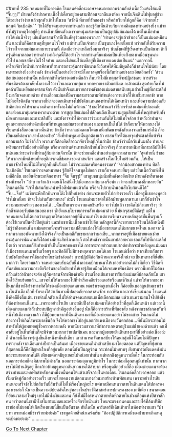 ##บทที่ 235 จดหมายที่ไม่คาดคิด
โรแลนด์คลี่กระดาษจดหมายออกพร้อมกับส่งเนื้อวัวแห้งให้เมซี
“จิ๊บๆๆ!” ฝ่ายหลังอ้าปากคาบเนื้อไปเคี้ยวอยู่สองสามทีก่อนจะกลืนลงท้อง จากนั้นจึงเดินไปฟุบอยู่ข้างโต๊ะอย่างว่าง่าย แล้วซุกหัวเข้าไปในขน
‘สวัสดี พี่ชายที่รักของข้า หรือถ้าเรียกให้ถูกก็คือ ‘เจ้าชายโรแลนด์ วิมเบิลดัน’ ’
‘ข้าได้รับจดหมายจากท่านแล้ว และรู้สึกเห็นด้วยกับความคิดของท่านอย่างยิ่ง แม้จะยังไม่รู้ว่าเหตุใดอยู่ดีๆ ท่านถึงเปลี่ยนตัวเองจากหนุ่มเสเพลมาเป็นผู้อุปถัมภ์แม่มดได้ แต่ในเมื่อท่านทำได้เช่นนี้จริงๆ เช่นนั้นศาสนจักรก็เป็นศัตรูร่วมของพวกเรา’
‘ท่านคงจะรู้แล้วข้าเองก็เป็นแม่มดเหมือนกัน และนั่นก็คือสาเหตุที่ทุกคนไว้ใจข้า แต่ท่านเป็นเจ้าชาย เป็นขุนนางโดยเนื้อแท้ ทว่ากลับได้รับความไว้วางใจจากแม่มดมากมายขนาดนี้ ต้องถือว่าน่าเหลือเชื่อมากจริงๆ นับตั้งแต่ที่รู้เรื่องท่านเป็นต้นมา ข้าก็ครุ่นคิดมาตลอดว่าท่านก้าวมาถึงจุดนี้ได้อย่างไร หากท่านเห็นแม่มดเป็นเพียงสิ่งของเหมือนขุนนางทั่วไป แอชเชสก็คงไม่ไว้ใจท่าน และคงไม่ยอมให้เมซีอยู่ที่เมืองชายแดนต่อเป็นแน่’
‘นอกจากนี้ เครื่องจักรไอน้ำกับการศึกษาที่สามารถกระตุ้นการพัฒนาพลังวิเศษได้ที่เมซีพูดถึงก็น่าสนใจไม่น้อย โดยเฉพาะอย่างยิ่งอย่างหลัง ข้าหวังเป็นอย่างยิ่งว่าจะมีโอกาสคุยเรื่องนี้กับท่านอย่างละเอียดอีกครั้ง’
‘ส่วนข้อเสนอของท่านนั้น หลังจากข้าไตร่ตรองอย่างดีแล้ว ก็พบว่าไม่มีเหตุผลที่จะปฏิเสธเลย การสร้างพันธมิตรต้องอาศัยทั้งความไว้วางใจและความทุ่มเท หากพวกเรามัวแต่ลังเล ละล้าละลัง สุดท้ายก็คงไม่แคล้วเป็นเหยื่อของศาสนจักร ดังนั้นข้าจึงแนบรายการพลังของแม่มดสายสนับสนุนส่วนใหญ่ที่เกาะสลีปปิ้งมากับจดหมายด้วย ท่านเลือกแม่มดที่มีความสามารถตามที่ท่านต้องการแล้วก็ให้เมซีมาบอกข้า หากไม่มีอะไรติดขัด พวกนางก็น่าจะออกเดินทางไปยังดินแดนของท่านได้เดือนหน้า และเพื่อความปลอดภัย ข้าคิดว่าควรให้พวกนางเดินทางครั้งละไม่เกินห้าคน’
‘ข้าขอให้ท่านแจ้งวิธีการรับส่งแม่มดที่ปลอดภัย และส่งคนมาคุ้มครองพวกนางด้วย การสูญเสียแม่มดไปสักคนถือเป็นความสูญเสียอันยิ่งใหญ่สำหรับทั้งเมืองชายแดนและเกาะสลีปปิ้ง และยังอาจทำให้พวกเราร่วมงานกันได้ไม่สนิทใจด้วย ข้าหวังว่าท่านจะดูแลพวกนางอย่างดีเหมือนที่ท่านดูแลแม่มดของท่านเอง และหากเป็นไปได้ ข้าก็อยากให้พวกนางได้เรียนหนังสือตอนกลางคืนด้วย ข้าเชื่อว่าหากแม่มดคนใดคนหนึ่งพัฒนาพลังตัวเองจนแข็งแกร่งได้ ก็จะเป็นผลดีต่อพวกเราทั้งสองฝ่าย’
‘สิ่งที่ท่านพูดมานั้นถูกต้องแล้ว ศาสนจักรได้เผยจุดประสงค์ที่แท้จริงออกมาแล้ว ไม่ช้าก็เร็ว พวกเขาก็ต้องยึดสี่อาณาจักรใหญ่ไว้ในกำมือ ข้าหวังว่าเมื่อวันนั้นมาถึง ท่านจะเตรียมการรับมืออย่างดีที่สุด หรือหากท่านต้านทานอีกฝ่ายไม่ไหวจริงๆ ก็สามารถหนีมาที่เกาะสลีปปิ้งได้ แน่นอนว่าระหว่างที่ท่านสู้กับศาสนจักรนั้น ข้าจะช่วยเหลือท่านอย่างสุดความสามารถ’
‘สุดท้ายนี้ ข้าขอให้พวกเรามีพลังพอที่จะยุติการกดขี่ข่มเหงของศาสนจักร และสร้างโลกใบใหม่ร่วมกัน...ให้เป็นอาณาจักรใหม่ที่ไม่มีใครถูกบีบคั้นรังแก ไม่ว่าจะแม่มดหรือคนธรรมดา’
‘จากน้องสาวของท่าน ทิลลี วิมเบิลดัน’
โรแลนด์วางจดหมายลง รู้สึกดีใจจนพูดไม่ออก เขาเก็บจดหมายยิ้มๆ แล้วยื่นเนื้อวัวแห้งให้เมซีอีกชิ้น
เธอยื่นศีรษะมาจิกอาหาร “จิ๊บ จิ๊บๆๆ!”
เขาลูบขนนุ่มนิ่มที่หลังคออีกฝ่าย ฝ่ายหลังหรี่ตาลงอย่างพึงพอใจ
“ลำบากเจ้าแล้ว ตอนนี้ไลต์นิ่งไปเมืองหลวงกับกองเรือน่ะ กว่าจะกลับมาคงอีกหลายวัน” โรแลนด์ยิ้ม “เจ้าไปเล่นกับนาน่าหรือลีฟแทนแล้วกัน หรือจะไปอาบน้ำนอนสักงีบก่อนก็ได้”
“จิ๊บ...จิ๊บ!” เมซีกระพือปีกบินจากโต๊ะไปที่หน้าต่าง ก่อนจะหายตัวไปอย่างรวดเร็ว
เมื่อครู่นี้เธอคงพูดว่า ‘ข้าไม่เหนื่อย ข้าจะไปเล่นกับพวกนาง’ ล่ะมั้ง โรแลนด์พบว่าต่อให้อีกฝ่ายพูดภาษานก เขาก็ยังเข้าใจความหมายคร่าวๆ ของเธอได้
...นั่นเป็นเพราะความเคยชินหรือ
จะว่าไปแล้ว เขาคิดไม่ถึงเลยจริงๆ ว่าทิลลีจะตอบรับข้อเสนอของเขา ซ้ำยังแนบใบรายการพลังแม่มดมาด้วย นี่มันกรุสมบัติชัดๆ! แม้ในจดหมายจะไม่ได้บอกว่าอนุญาตให้พวกเธออยู่ที่นี่นานเท่าไร แต่การเรียนจนจบหลักสูตรขั้นพื้นฐานก็ต้องใช้เวลาเป็นครึ่งปีอยู่แล้ว และถ้าเขาเพิ่มเนื้อหาเข้าไปอีก หลักสูตรนี้ก็จะขยายเวลาเรียนได้ถึงหนึ่งปี ไม่รู้ว่าถึงตอนนั้น แม่มดพวกนี้จะสร้างความเปลี่ยนแปลงให้เมืองชายแดนได้มากขนาดไหน
นอกจากนี้ หากพวกเธอพัฒนาพลังได้จริง ก็จะเป็นผลดีกับเขามากกว่าผลเสีย...หากการอยู่ที่เมืองชายแดนช่วยกระตุ้นการพัฒนาพลังได้อย่างมีประสิทธิภาพล่ะก็ ต่อให้หลังจากนั้นเขาปล่อยพวกเธอกลับไปที่เกาะสลีปปิ้งแล้ว พวกเธอก็ยังทำหน้าที่เป็นโฆษกของเขาได้ การกระจายข่าวแบบปากต่อปากจะช่วยดึงดูดแม่มดมาที่เมืองชายแดนมากขึ้นเรื่อยๆ และทิลลีก็ไม่มีทางหยุดพวกเธอได้เลย โรแลนด์เชื่อว่า หากเทียบกับการบีบบังคับหรือการใช้ผลประโยชน์เข้าล่อแล้ว การปฏิบัติต่อกันด้วยความจริงใจน่าจะเป็นหนทางที่ยั่งยืนมากกว่า
โดยรวมแล้ว จดหมายตอบรับฉบับนี้นำความเบิกบานมาให้เขาอย่างคาดไม่ถึงทีเดียว วิธีคิดที่ทันสมัยและความกระตือรือร้นของอีกฝ่ายทำให้เขารู้สึกเหมือนได้เจอมหาพันธมิตร คราวนี้เขาก็ไม่ต้องกลัวแล้วว่าตัวเองจะต้องสู้กับศาสนจักรเพียงลำพัง ส่วนเรื่องเส้นทางการรับส่งแม่มดที่ปลอดภัยนั้น เขาคิดไว้เรียบร้อยแล้ว...เขาจะไม่ให้พวกเธอไปที่ท่าเรือเคลียร์วอเตอร์หรือเขตซีวินด์ แต่จะให้พวกเธอมาขึ้นบกที่ชายฝั่งร้างทางทิศใต้ของเมืองชายแดนแทน พอเข้าเขตภูเขาเมื่อไร ก็ค่อยขึ้นบอลลูนข้ามเขาเข้ามาในตัวเมืองอีกที รับรองได้ว่าเส้นทางนี้ปลอดภัยจากศาสนจักร ทอว์ฟิค และการ์เซียแน่นอน
โรแลนด์ยิ่งคิดก็ยิ่งตื่นเต้น เขาห้ามใจตัวเองไม่ให้อ่านจดหมายแนบเพื่อเลือกแม่มด แล้วเบนความสนใจไปยังสิ่งที่ต้องทำตอนนี้แทน...เพราะอย่างไรเสีย เกาะสลีปปิ้งส่งแม่มดมาได้อย่างเร็วที่สุดก็เดือนหน้า แต่เวลานี้เมืองชายแดนกำลังประสบปัญหาสำคัญอย่างอื่นอยู่ นั่นก็คือการสร้างที่พักอาศัย
หลังจากเขาส่งกองทัพที่หนึ่งไปเมืองหลวงแล้ว ก็มีผู้อพยพจากที่นั่นเดินทางมาที่เมืองชายแดนอย่างไม่ขาดสาย โรแลนด์ไม่ต้องการให้เกิดโรคระบาดขึ้นอีก จึงให้พวกเขาไปอยู่นอกกำแพงเมืองตะวันตกก่อน...ที่นั่นมีกระท่อมไม้สำหรับให้ผู้อพยพอยู่ชั่วคราวหลายหลัง หากนับรวมชาวนาที่ทำการเกษตรอยู่ริมแม่น้ำแดงด้วยแล้ว คนที่อาศัยอยู่ในพื้นที่นั้นก็จะมีจำนวนมากกว่าแปดพันคน และหากผู้อพยพยังเดินทางมาที่นี่อย่างต่อเนื่องล่ะก็ ตัวเลขนี้ก็อาจพุ่งสูงขึ้นถึงหนึ่งหมื่นทีเดียว
เขาสามารถจัดหาเสบียงให้คนกลุ่มนี้ได้โดยไม่มีปัญหา เพราะหลังจากเดือนแห่งปีศาจเป็นต้นมา เมืองชายแดนก็นำเข้าเสบียงมาโดยตลอด แต่ปัญหาที่ยุ่งยากที่สุดตอนนี้ก็คือปัญหาเรื่องที่อยู่อาศัย ตอนนี้ยังเป็นฤดูร้อน กระท่อมไม้หยาบๆ ยังสามารถบังแดดบังฝนและระบายอากาศได้ดี เพียงแต่อาจมียุงเยอะไปหน่อยเท่านั้น แต่หากถึงฤดูหนาวเมื่อไร ในกระท่อมกับนอกกระท่อมก็คงมีสภาพไม่ต่างกัน นอกกระท่อมอุณหภูมิเท่าไร ในกระท่อมก็อุณหภูมิเท่านั้น หากพวกเขาไม่มีบ้านอิฐอยู่ ก็คงก้าวข้ามฤดูหนาวอันยาวนานได้ลำบาก หรือพูดอีกอย่างก็คือ เมืองชายแดนจะต้องสร้างบ้านและหอพักสำหรับคนหนึ่งหมื่นคนให้แล้วเสร็จภายในหกเดือน
โรแลนด์คลี่กระดาษออก แล้วเริ่มตวัดพู่กันอย่างรวดเร็ว
เขาจะโยกคนงานตัดถนนบางส่วนมาสร้างบ้านพักแทน เพราะอย่างไรเสีย ถนนจะเสร็จช้าไปสักสิบวันยี่สิบวันก็ไม่ใช่เรื่องใหญ่อะไร แต่หากมีคนหนาวตายในดินแดนใต้ปกครองของเขาล่ะก็ นั่นจะเป็นความอัปยศอันใหญ่หลวงในประวัติศาสตร์การปกครองของเขาทีเดียว ขนาดตอนที่ย้อนเวลามาใหม่ๆ เขาไม่มีทั้งเงินและคน ก็ยังไม่มีใครหนาวตายหรือหิวตายในช่วงเดือนแห่งปีศาจสักคน ทว่าตอนนี้เขามีทั้งสโมสรแม่มดและเครื่องจักรไอน้ำแล้ว ไหนจะแรงงานคนและรายได้ที่ล้นปรี่อีก เขาย่อมไม่ยอมให้เกิดเรื่องแบบนี้ขึ้นเป็นอันขาด
ทันใดนั้น คาร์เตอร์ก็เดินเข้ามาในห้องทำงานเขา
“ฝ่าบาท กระหม่อมมีข่าวร้ายพ่ะย่ะค่ะ” เขาพูดด้วยสีหน้าเคร่งขรึม “ห้องปฏิบัติการเคมีของฝ่าบาทเกิดเหตุระเบิดพ่ะย่ะค่ะ”
........................................




[Go To Next Chapter]( ./148.md)
